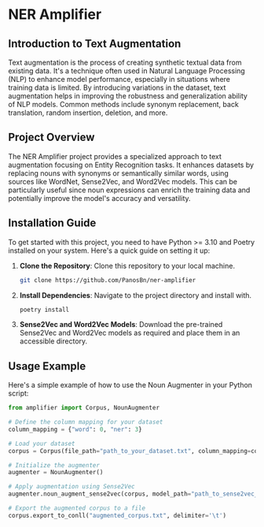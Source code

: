 
# NER Amplifier 

## Introduction to Text Augmentation

Text augmentation is the process of creating synthetic textual data from existing data. It's a technique often used in Natural Language Processing (NLP) to enhance model performance, especially in situations where training data is limited. By introducing variations in the dataset, text augmentation helps in improving the robustness and generalization ability of NLP models. Common methods include synonym replacement, back translation, random insertion, deletion, and more.

## Project Overview

The NER Amplifier project provides a specialized approach to text augmentation focusing on Entity Recognition tasks. It enhances datasets by replacing nouns with synonyms or semantically similar words, using sources like WordNet, Sense2Vec, and Word2Vec models. This can be particularly useful since noun expressions can enrich the training data and potentially improve the model's accuracy and versatility.

## Installation Guide

To get started with this project, you need to have Python >= 3.10 and Poetry installed on your system. Here's a quick guide on setting it up:

1. **Clone the Repository**: Clone this repository to your local machine.
   ```bash
   git clone https://github.com/PanosBn/ner-amplifier

2. **Install Dependencies**: Navigate to the project directory and install with.
   ```bash
   poetry install 
   ```

3. **Sense2Vec and Word2Vec Models**: Download the pre-trained Sense2Vec and Word2Vec models as required and place them in an accessible directory.

## Usage Example

Here's a simple example of how to use the Noun Augmenter in your Python script:

```python
from amplifier import Corpus, NounAugmenter

# Define the column mapping for your dataset
column_mapping = {"word": 0, "ner": 3}

# Load your dataset
corpus = Corpus(file_path="path_to_your_dataset.txt", column_mapping=column_mapping)

# Initialize the augmenter
augmenter = NounAugmenter()

# Apply augmentation using Sense2Vec
augmenter.noun_augment_sense2vec(corpus, model_path="path_to_sense2vec_model")

# Export the augmented corpus to a file
corpus.export_to_conll("augmented_corpus.txt", delimiter='\t')
```

